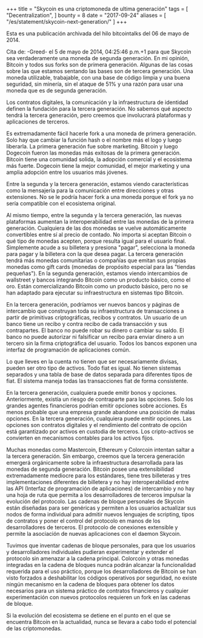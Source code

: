 +++
title = "Skycoin es una criptomoneda de ultima generación"
tags = [
	"Decentralization",
]
bounty = 8
date = "2017-09-24"
aliases = [
	"/es/statement/skycoin-next-generation/"
]
+++

Esta es una publicación archivada del hilo bitcointalks del 06 de mayo de 2014.

Cita de: -Greed- el 5 de mayo de 2014, 04:25:46 p.m.+1 para que Skycoin sea verdaderamente
una moneda de segunda generación. En mi opinión, Bitcoin y todos sus forks son de primera
generación. Algunas de las cosas sobre las que estamos sentando las bases son de tercera
generación. Una moneda utilizable, trabajable, con una base de código limpia y una buena
seguridad, sin minería, sin el ataque de 51% y una razón para usar una moneda que es de
segunda generación.

Los contratos digitales, la comunicación y la infraestructura de identidad definen la
fundación para la tercera generación. No sabemos qué aspecto tendrá la tercera generación,
pero creemos que involucrará plataformas y aplicaciones de terceros.

Es extremadamente fácil hacerle fork a una moneda de primera generación. Solo hay que
cambiar la función hash o el nombre más el logo y luego liberarla. La primera generación fue
sobre marketing. Bitcoin y luego Dogecoin fueron las monedas más exitosas de la primera
generación. Bitcoin tiene una comunidad solida, la adopción comercial y el ecosistema más fuerte.
Dogecoin tiene la mejor comunidad, el mejor marketing y una amplia adopción entre los usuarios
más jóvenes.

Entre la segunda y la tercera generación, estamos viendo características como la mensajería
para la comunicación entre direcciones y otras extensiones. No se le podría hacer fork a una
moneda porque el fork ya no sería compatible con el ecosistema original.

Al mismo tiempo, entre la segunda y la tercera generación, las nuevas plataformas aumentan
la interoperabilidad entre las monedas de la primera generación. Cualquiera de las dos monedas
se vuelve automáticamente convertibles entre sí al precio de contado. No importa si aceptan
Bitcoin o qué tipo de monedas acepten, porque resulta igual para el usuario final. Simplemente
acude a su billetera y presiona "pagar", selecciona la moneda para pagar y la billetera con la
que desea pagar. La tercera generación tendrá más monedas comunitarias o compañías que emitan
sus propias monedas como gift cards (monedas de propósito especial para las "tiendas pequeñas").
En la segunda generación, estamos viendo intercambios de wallstreet y bancos integrando Bitcoin
como un producto básico, como el oro. Están comercializando Bitcoin como un producto básico,
pero no se han adaptado para ejecutar su infraestructura en sistemas tipo Bitcoin.

En la tercera generación, podríamos ver nuevos bancos y páginas de intercambio que construyan
toda su infraestructura de transacciones a partir de primitivas criptográficas, recibos y contratos.
Un usuario de un banco tiene un recibo y contra recibo de cada transacción y sus contrapartes. El
banco no puede robar su dinero o cambiar su saldo. El banco no puede autorizar ni falsificar un
recibo para enviar dinero a un tercero sin la firma criptográfica del usuario. Todos los bancos
exponen una interfaz de programación de aplicaciones común.

Lo que lleves en la cuenta no tienen que ser necesariamente divisas, pueden ser otro tipo de activos.
Todo fiat es igual. No tienen sistemas separados y una tabla de base de datos separada para diferentes
tipos de fiat. El sistema maneja todas las transacciones fiat de forma consistente.

En la tercera generación, cualquiera puede emitir bonos y opciones. Anteriormente, existía un riesgo
de contraparte para las opciones. Solo los grandes agentes financieros podrían emitir opciones sobre
acciones. Es menos probable que una empresa grande abandone una posición de malas opciones. En la
tercera generación, cualquiera puede emitir opciones. Las opciones son contratos digitales y el rendimiento
del contrato de opción está garantizado por activos en custodia de terceros. Los cripto-activos se convierten
en mecanismos contables para los activos fijos.

Muchas monedas como Mastercoin, Ethereum y Colorcoin intentan saltar a la tercera generación. Sin embargo,
creemos que la tercera generación emergerá orgánicamente sobre la infraestructura desarrollada para las
monedas de segunda generación. Bitcoin posee una extensibilidad extremadamente mediocre para los estándares,
tiene tres billeteras y tres implementaciones diferentes de billetera y no hay interoperabilidad entre las API
(Interfaz de programación de aplicaciones) de intercambio y no hay una hoja de ruta que permita a los desarrolladores
de terceros impulsar la evolución del protocolo. Las cadenas de bloque personales de Skycoin están diseñadas
para ser genéricas y permiten a los usuarios actualizar sus nodos de forma individual para admitir nuevos lenguajes de
scripting, tipos de contratos y poner el control del protocolo en manos de los desarrolladores de terceros.
El protocolo de conexiones extensible y permite la asociación de nuevas aplicaciones con el daemon Skycoin.

Tuvimos que inventar cadenas de bloque personales, para que los usuarios y desarrolladores individuales
pudieran experimentar y extender el protocolo sin amenazar a la cadena principal. Colorcoin y otras monedas
integradas en la cadena de bloques nunca podrán alcanzar la funcionalidad requerida para el uso práctico,
porque los desarrolladores de Bitcoin se han visto forzados a deshabilitar los códigos operativos por seguridad,
no existe ningún mecanismo en la cadena de bloques para obtener los datos necesarios para un sistema práctico de
contratos financieros y cualquier experimentación con nuevos protocolos requieren un fork en las cadenas de bloque.

Si la evolución del ecosistema se detiene en el punto en el que se encuentra Bitcoin en la actualidad, nunca se
llevara a cabo todo el potencial de las criptomonedas.
